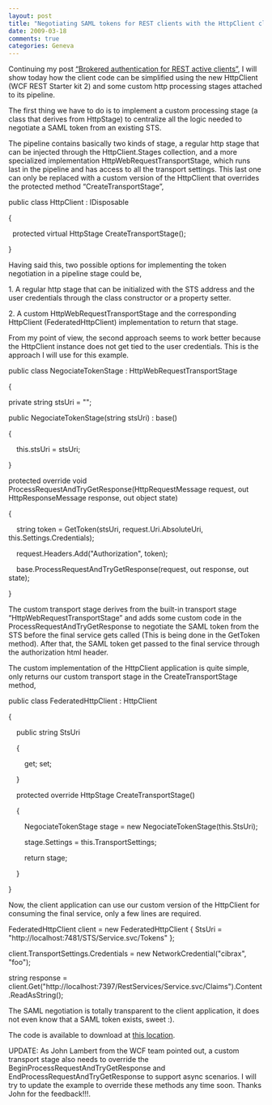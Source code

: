 ```yaml
---
layout: post
title: "Negotiating SAML tokens for REST clients with the HttpClient class"
date: 2009-03-18
comments: true
categories: Geneva
---
```


Continuing my post [“Brokered authentication for REST active
clients”](http://weblogs.asp.net/cibrax/archive/2009/03/06/brokered-authentication-for-rest-active-clients-with-saml.aspx),
I will show today how the client code can be simplified using the new
HttpClient (WCF REST Starter kit 2) and some custom http processing
stages attached to its pipeline.

The first thing we have to do is to implement a custom processing stage
(a class that derives from HttpStage) to centralize all the logic needed
to negotiate a SAML token from an existing STS.

The pipeline contains basically two kinds of stage, a regular http stage
that can be injected through the HttpClient.Stages collection, and a
more specialized implementation HttpWebRequestTransportStage, which runs
last in the pipeline and has access to all the transport settings. This
last one can only be replaced with a custom version of the HttpClient
that overrides the protected method “CreateTransportStage”,

public class HttpClient : IDisposable

{

  protected virtual HttpStage CreateTransportStage();

}

Having said this, two possible options for implementing the token
negotiation in a pipeline stage could be,

​1. A regular http stage that can be initialized with the STS address
and the user credentials through the class constructor or a property
setter.

​2. A custom HttpWebRequestTransportStage and the corresponding
HttpClient (FederatedHttpClient) implementation to return that stage.

From my point of view, the second approach seems to work better because
the HttpClient instance does not get tied to the user credentials. This
is the approach I will use for this example.

public class NegociateTokenStage : HttpWebRequestTransportStage

{

private string stsUri = "";

public NegociateTokenStage(string stsUri) : base()

{

    this.stsUri = stsUri;

}

protected override void
ProcessRequestAndTryGetResponse(HttpRequestMessage request, out
HttpResponseMessage response, out object state)

{

    string token = GetToken(stsUri, request.Uri.AbsoluteUri,
this.Settings.Credentials);

    request.Headers.Add("Authorization", token);

    base.ProcessRequestAndTryGetResponse(request, out response, out
state);

}

The custom transport stage derives from the built-in transport stage
“HttpWebRequestTransportStage” and adds some custom code in the
ProcessRequestAndTryGetResponse to negotiate the SAML token from the STS
before the final service gets called (This is being done in the GetToken
method). After that, the SAML token get passed to the final service
through the authorization html header.

The custom implementation of the HttpClient application is quite simple,
only returns our custom transport stage in the CreateTransportStage
method,

public class FederatedHttpClient : HttpClient

{

    public string StsUri

    {

        get; set;

    }

    protected override HttpStage CreateTransportStage()

    {

        NegociateTokenStage stage = new
NegociateTokenStage(this.StsUri);

        stage.Settings = this.TransportSettings;

        return stage;

    }

}

Now, the client application can use our custom version of the HttpClient
for consuming the final service, only a few lines are required.

FederatedHttpClient client = new FederatedHttpClient { StsUri =
"http://localhost:7481/STS/Service.svc/Tokens" };

client.TransportSettings.Credentials = new NetworkCredential("cibrax",
"foo");

string response =
client.Get("http://localhost:7397/RestServices/Service.svc/Claims").Content.ReadAsString();

The SAML negotiation is totally transparent to the client application,
it does not even know that a SAML token exists, sweet :).

The code is available to download at [this
location](/images/legacy/FederatedRest2.zip).

UPDATE: As John Lambert from the WCF team pointed out, a custom
transport stage also needs to override the
BeginProcessRequestAndTryGetResponse and
EndProcessRequestAndTryGetResponse to support async scenarios. I will
try to update the example to override these methods any time soon.
Thanks John for the feedback!!!.

